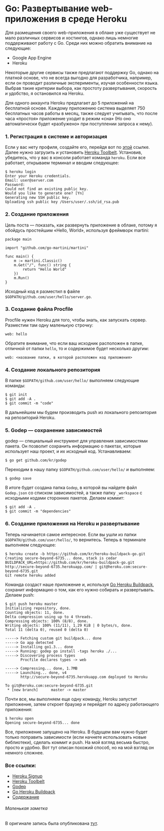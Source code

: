 Go: Развертывание web-приложения в среде Heroku
======

Для размещения своего web-приложения в облаке уже существует не мало различных сервисов и хостингов, однако лишь немногие поддерживают работу с Go. Среди них можно обратить внимание на следующие:

* Google App Engine
* Heroku

Некоторые другие сервисы также предлагают поддержку Go, однако на платной основе, что не всегда выгодно для разработчика, например, если он проводит различные эксперименты, изучая особенности языка. Выбрав такие критерии выбора, как простоту развертывания, скорость и удобство, я остановился на Heroku.

Для одного аккаунта Heroku предлагает до 5 приложений на бесплатной основе. Каждому приложению система выделяет 750 бесплатных часов работы в месяц, также следует учитывать, что после часа «простоя» приложение уходит в режим «сна» (Но оно автоматически будет «разбужено» при поступлении запроса к нему).

### 1. Регистрация в системе и авторизация

Если у вас нету профиля, создайте его, перейдя вот по [этой](https://id.heroku.com/signup) ссылке. Далее нужно загрузить и установить [Heroku Toolbelt](https://toolbelt.heroku.com/). Установив, убедитесь, что у вас в консоли работает команда `heroku`. Если все работает, открываем терминал и вводим следующее:
```
$ heroku login
Enter your Heroku credentials.
Email: user@server.com
Password:
Could not find an existing public key.
Would you like to generate one? [Yn]
Generating new SSH public key.
Uploading ssh public key /Users/user/.ssh/id_rsa.pub
```

### 2. Создание приложения

Цель поста — показать, как развернуть приложение в облаке, потому я обойдусь простейшим «Hello, World», используя фреймворк martini:
```
package main

import "github.com/go-martini/martini"

func main() {
    m := martini.Classic()
    m.Get("/", func() string {
        return "Hello World"
    })
    m.Run()
}
```

Исходный код я разместил в файле `$GOPATH/github.com/user/hello/server.go`. 

### 3. Создание файла Procfile

Procfile нужен Heroku для того, чтобы знать, как запускать сервер. Разместим там одну маленькую строчку:
```
web: hello
```
Обратите внимание, что если ваш исходник расположен в папке, отличной от папки `hello`, то и содержимое будет несколько другим:
```
web: <название папки, в которой расположен код приложения> 
```


### 4. Создание локального репозитория

В папке `$GOPATH/github.com/user/hello/` выполняем следующие команды:
```
$ git init
$ git add -A .
$ git commit -m "code"
```

В дальнейшем мы будем производить push из локального репозитория на репозиторий Heroku.

### 5. Godep — сохранение зависимостей

godep — специальный инструмент для управления зависимостями пакета. Он позволит сохранить информацию о пакетах, которые использует наш проект, и их исходный код.
Устанавливаем:
```
$ go get github.com/kr/godep
```
Переходим в нашу папку `$GOPATH/github.com/user/hello/` и выполняем:
```
$ godep save
```

В итоге будет создана папка `Godep`, в которой вы найдете файл `Godep.json` со списком зависимостей, а также папку `_workspace` с исходными кодами сторонних пакетов.
Делаем коммит:
```
$ git add -A .
$ git commit -m "dependencies"
```

### 6. Создание приложения на Heroku и развертывание

Теперь начинается самое интересное. Если вы ушли из папки `$GOPATH/github.com/user/hello/`, то вернитесь. Теперь в терминале выполняем следующее:
```
$ heroku create -b https://github.com/kr/heroku-buildpack-go.git
Creating secure-beyond-6735... done, stack is cedar
BUILDPACK_URL=https://github.com/kr/heroku-buildpack-go.git
http://secure-beyond-6735.herokuapp.com/ | git@heroku.com:secure-beyond-6735.git
Git remote heroku added
```
Команда создаст наше приложение и, используя [Go Heroku Buildpack](https://github.com/kr/heroku-buildpack-go), сохранит информацию о том, как его нужно собирать и развертывать.
Делаем push:
```
$ git push heroku master
Initializing repository, done.
Counting objects: 11, done.
Delta compression using up to 4 threads.
Compressing objects: 100% (8/8), done.
Writing objects: 100% (11/11), 1.29 KiB | 0 bytes/s, done.
Total 11 (delta 0), reused 0 (delta 0)

-----> Fetching custom git buildpack... done
-----> Go app detected
-----> Installing go1.3... done
-----> Running: godep go install -tags heroku ./...
-----> Discovering process types
       Procfile declares types -> web
 
-----> Compressing... done, 1.7MB
-----> Launching... done, v4
       http://secure-beyond-6735.herokuapp.com deployed to Heroku

To git@heroku.com:secure-beyond-6735.git
 * [new branch]      master -> master
```
Почти все, мы выполняем еще одну команду, Heroku запустит приложение, затем откроет браузер и перейдет по адресу работающего приложения:
```
$ heroku open
Opening secure-beyond-6735... done
```
Все, приложение запущено на Heroku. В будущем вам нужно будет только поправить зависимости (если начнете использовать новые библиотеки), сделать коммит и push. На мой взгляд весьма быстро, просто и удобно. Вот тут описан похожий способ, но на мой взгляд он немного сложнее. 

### Bсе ссылки:
* [Heroku Signup](https://id.heroku.com/signup)
* [Heroku Toolbelt](https://toolbelt.heroku.com/)
* [Godep](http://github.com/kr/godep)
* [Go Heroku Buildpack](https://github.com/kr/heroku-buildpack-go)
* [Содержание](README.md)

###### Маленькая заметка
В оригинале запись была опубликована [тут](http://habrahabr.ru/post/229799/).
